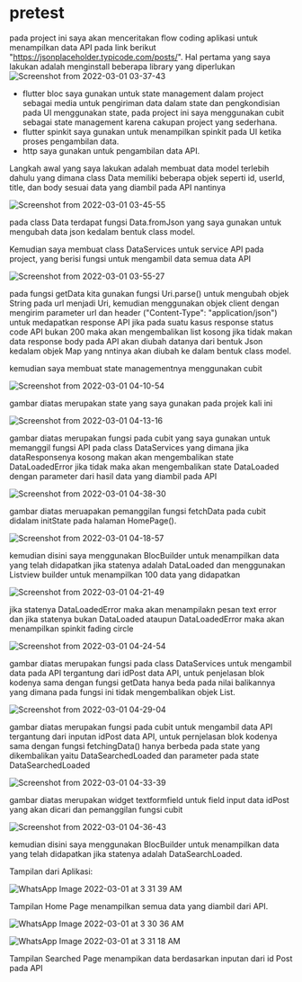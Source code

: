 # pretest
pada project ini saya akan menceritakan flow coding aplikasi untuk menampilkan data API pada link berikut "https://jsonplaceholder.typicode.com/posts/".
Hal pertama yang saya lakukan adalah menginstall beberapa library yang diperlukan ![Screenshot from 2022-03-01 03-37-43](https://user-images.githubusercontent.com/52484204/156047389-993aece1-f8af-4917-b0b9-68798ebb8c59.png)
- flutter bloc saya gunakan untuk state management dalam project sebagai media untuk pengiriman data dalam state dan pengkondisian pada UI menggunakan state, pada project ini saya menggunakan cubit sebagai state management karena cakupan project yang sederhana.
- flutter spinkit saya gunakan untuk menampilkan spinkit pada UI ketika proses pengambilan data.
- http saya gunakan untuk pengambilan data API.

Langkah awal yang saya lakukan adalah membuat data model terlebih dahulu yang dimana class Data memiliki beberapa objek seperti id, userId, title, dan body sesuai data yang diambil pada API nantinya

![Screenshot from 2022-03-01 03-45-55](https://user-images.githubusercontent.com/52484204/156048540-7d14892c-0445-42d2-b219-8e90fb14ada4.png)

pada class Data terdapat fungsi Data.fromJson yang saya gunakan untuk mengubah data json kedalam bentuk class model.

Kemudian saya membuat class DataServices untuk service API pada project, yang berisi fungsi untuk mengambil data semua data API 

![Screenshot from 2022-03-01 03-55-27](https://user-images.githubusercontent.com/52484204/156050010-cb9007e7-6f08-4de7-a634-0cbb9fe91e06.png)

pada fungsi getData kita gunakan fungsi Uri.parse() untuk mengubah objek String pada url menjadi Uri, kemudian menggunakan objek client dengan mengirim parameter url dan header ("Content-Type": "application/json") untuk medapatkan response API jika pada suatu kasus response status code API bukan 200 maka akan mengembalikan list kosong jika tidak makan data response body pada API akan diubah datanya dari bentuk Json kedalam objek Map yang nntinya akan diubah ke dalam bentuk class model. 

kemudian saya membuat state managementnya menggunakan cubit

![Screenshot from 2022-03-01 04-10-54](https://user-images.githubusercontent.com/52484204/156051795-b4d20bcb-461c-43ce-abe6-a14e6b362398.png)

gambar diatas merupakan state yang saya gunakan pada projek kali ini

![Screenshot from 2022-03-01 04-13-16](https://user-images.githubusercontent.com/52484204/156051978-9017e063-ad28-401c-974c-2e67456bebc1.png)

gambar diatas merupakan fungsi pada cubit yang saya gunakan untuk memanggil fungsi API pada class DataServices yang dimana jika dataResponsenya kosong makan akan mengembalikan state DataLoadedError jika tidak maka akan mengembalikan state DataLoaded dengan parameter dari hasil data yang diambil pada API

![Screenshot from 2022-03-01 04-38-30](https://user-images.githubusercontent.com/52484204/156055184-ff690af8-afed-4f27-9c66-5888b0b0b4a7.png)

gambar diatas meruapakan pemanggilan fungsi fetchData pada cubit didalam initState pada halaman HomePage().

![Screenshot from 2022-03-01 04-18-57](https://user-images.githubusercontent.com/52484204/156052772-a3cb26e4-08ee-4a62-b77e-6c5325eab97e.png)

kemudian disini saya menggunakan BlocBuilder untuk menampilkan data yang telah didapatkan jika statenya adalah DataLoaded dan menggunakan Listview builder untuk menampilkan 100 data yang didapatkan

![Screenshot from 2022-03-01 04-21-49](https://user-images.githubusercontent.com/52484204/156053125-3e66b499-a475-43d1-8798-bd3a68373346.png)

jika statenya DataLoadedError maka akan menampilakn pesan text error dan jika statenya bukan DataLoaded ataupun DataLoadedError maka akan menampilkan spinkit fading circle

![Screenshot from 2022-03-01 04-24-54](https://user-images.githubusercontent.com/52484204/156053523-003a7a3e-0640-4ece-9e65-93f23d5b069e.png)

gambar diatas merupakan fungsi pada class DataServices untuk mengambil data pada API tergantung dari idPost data API, untuk penjelasan blok kodenya sama dengan fungsi getData hanya beda pada nilai balikannya yang dimana pada fungsi ini tidak mengembalikan objek List.

![Screenshot from 2022-03-01 04-29-04](https://user-images.githubusercontent.com/52484204/156054019-3ec7ea8b-06da-4085-b3d6-0652cca6b956.png)

gambar diatas merupakan fungsi pada cubit untuk mengambil data API tergantung dari inputan idPost data API, untuk pernjelasan blok kodenya sama dengan fungsi fetchingData() hanya berbeda pada state yang dikembalikan yaitu DataSearchedLoaded dan parameter pada state DataSearchedLoaded

![Screenshot from 2022-03-01 04-33-39](https://user-images.githubusercontent.com/52484204/156054536-4ce8d36a-1e06-49ad-a5b1-8fd718b89a39.png)

gambar diatas merupakan widget textformfield untuk field input data idPost yang akan dicari dan pemanggilan fungsi cubit

![Screenshot from 2022-03-01 04-36-43](https://user-images.githubusercontent.com/52484204/156054947-3c582e68-8ef8-4950-b5b6-29540bcfb803.png)

kemudian disini saya menggunakan BlocBuilder untuk menampilkan data yang telah didapatkan jika statenya adalah DataSearchLoaded.

Tampilan dari Aplikasi:

![WhatsApp Image 2022-03-01 at 3 31 39 AM](https://user-images.githubusercontent.com/52484204/156055565-899b0c92-449b-4e0a-a2dd-13f0939178db.jpeg)

Tampilan Home Page menampilkan semua data yang diambil dari API.

![WhatsApp Image 2022-03-01 at 3 30 36 AM](https://user-images.githubusercontent.com/52484204/156055653-e9067cea-9d4d-485c-9ef3-4066cb347305.jpeg)

![WhatsApp Image 2022-03-01 at 3 31 18 AM](https://user-images.githubusercontent.com/52484204/156055683-1fc7c4e3-1d75-4cbc-9219-bec2389eee81.jpeg)

Tampilan Searched Page menampikan data berdasarkan inputan dari id Post pada API 
